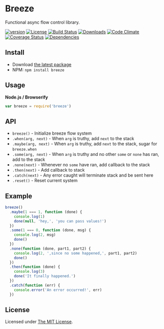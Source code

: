 # Breeze

Functional async flow control library.

[![version][npm-version]][npm-url]
[![License][npm-license]][license-url]
[![Build Status][travis-image]][travis-url]
[![Downloads][npm-downloads]][npm-url]
[![Code Climate][codeclimate-quality]][codeclimate-url]
[![Coverage Status][codeclimate-coverage]][codeclimate-url]
[![Dependencies][david-image]][david-url]

## Install

- Download [the latest package][download]
- NPM: `npm install breeze`

## Usage

**Node.js / Browserify**

```js
var breeze = require('breeze')
```

## API

- `breeze()` - Initialize breeze flow system
- `.when(arg, next)` - When `arg` is truthy, add `next` to the stack
- `.maybe(arg, next)` - When `arg` is truthy, add `next` to the stack, sugar for `breeze.when`
- `.some(arg, next)` - When `arg` is truthy and no other `some` or `none` has ran, add to the stack
- `.none(next)` - Whenever no `some` have ran, add callback to the stack
- `.then(next)` - Add callback to stack
- `.catch(next)` - Any error caught will terminate stack and be sent here
- `.reset()` - Reset current system

## Example

```js
breeze()
  .maybe(1 === 1, function (done) {
    console.log(1)
    done(null, 'hey,', 'you can pass values!')
  })
  .some(1 === 0, function (done, msg) {
    console.log(2, msg)
    done()
  })
  .none(function (done, part1, part2) {
    console.log(2, ',since no some happened,', part1, part2)
    done()
  })
  .then(function (done) {
    console.log(3)
    done('It finally happened.')
  })
  .catch(function (err) {
    console.error('An error occurred!', err)
  })
```

## License

Licensed under [The MIT License](LICENSE).

[license-url]: https://github.com/Nijikokun/breeze/blob/master/LICENSE

[travis-url]: https://travis-ci.org/Nijikokun/breeze
[travis-image]: https://img.shields.io/travis/Nijikokun/breeze.svg?style=flat

[npm-url]: https://www.npmjs.com/package/breeze
[npm-license]: https://img.shields.io/npm/l/breeze.svg?style=flat
[npm-version]: https://img.shields.io/npm/v/breeze.svg?style=flat
[npm-downloads]: https://img.shields.io/npm/dm/breeze.svg?style=flat

[codeclimate-url]: https://codeclimate.com/github/Nijikokun/breeze
[codeclimate-quality]: https://img.shields.io/codeclimate/github/Nijikokun/breeze.svg?style=flat
[codeclimate-coverage]: https://img.shields.io/codeclimate/coverage/github/Nijikokun/breeze.svg?style=flat

[david-url]: https://david-dm.org/Nijikokun/breeze
[david-image]: https://img.shields.io/david/Nijikokun/breeze.svg?style=flat

[download]: https://github.com/Nijikokun/breeze/archive/v1.0.0.zip
[mithril]: https://github.com/lhorie/mithril.js
